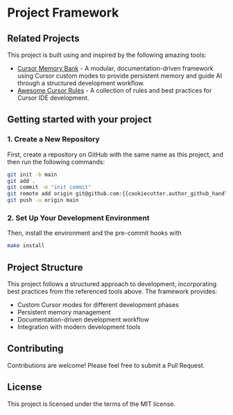 # Project Framework

## Related Projects

This project is built using and inspired by the following amazing tools:

- [Cursor Memory Bank](https://github.com/vanzan01/cursor-memory-bank) - A modular, documentation-driven framework using Cursor custom modes to provide persistent memory and guide AI through a structured development workflow.
- [Awesome Cursor Rules](https://github.com/PatrickJS/awesome-cursorrules) - A collection of rules and best practices for Cursor IDE development.

## Getting started with your project

### 1. Create a New Repository

First, create a repository on GitHub with the same name as this project, and then run the following commands:

```bash
git init -b main
git add .
git commit -m "init commit"
git remote add origin git@github.com:{{cookiecutter.author_github_handle}}/{{cookiecutter.project_name}}.git
git push -u origin main
```

### 2. Set Up Your Development Environment

Then, install the environment and the pre-commit hooks with

```bash
make install
```

## Project Structure

This project follows a structured approach to development, incorporating best practices from the referenced tools above. The framework provides:

- Custom Cursor modes for different development phases
- Persistent memory management
- Documentation-driven development workflow
- Integration with modern development tools

## Contributing

Contributions are welcome! Please feel free to submit a Pull Request.

## License

This project is licensed under the terms of the MIT license.